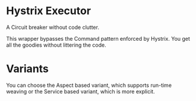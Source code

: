# Hystrix Executor
A Circuit breaker without code clutter.

This wrapper bypasses the Command pattern enforced by Hystrix. You get all the goodies without littering the code.


# Variants

You can choose the Aspect based variant, which supports run-time weaving or the Service based variant, which is more explicit.
